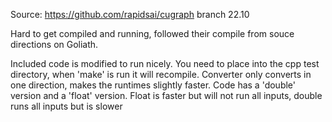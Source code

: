Source: https://github.com/rapidsai/cugraph branch 22.10

Hard to get compiled and running, followed their compile from souce directions on Goliath.

Included code is modified to run nicely. You need to place into the cpp test directory, when 'make' is run it will recompile. Converter only converts in one direction, makes the runtimes slightly faster. Code has a 'double' version and a 'float' version. Float is faster but will not run all inputs, double runs all inputs but is slower
